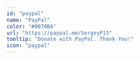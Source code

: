 ```yaml
---
id: "paypal"
name: "PayPal"
color: "#0070BA"
url: "https://paypal.me/SergeyP13"
tooltip: "Donate with PayPal. Thank You!"
icon: "paypal"
---
```

